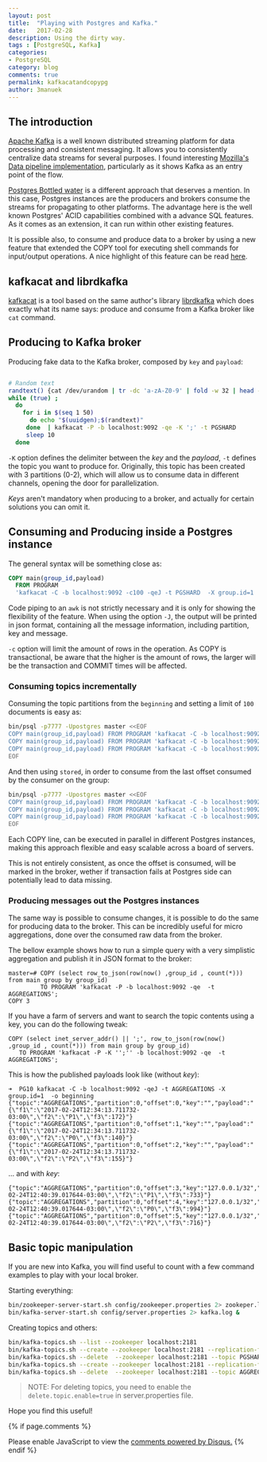 ```yaml
---
layout: post
title:  "Playing with Postgres and Kafka."
date:   2017-02-28
description: Using the dirty way.
tags : [PostgreSQL, Kafka]
categories:
- PostgreSQL
category: blog
comments: true
permalink: kafkacatandcopypg
author: 3manuek
---
```



## The introduction

[Apache Kafka][5] is a well known distributed streaming platform for data processing
and consistent messaging. It allows you to consistently centralize data streams for
several purposes. I found interesting [Mozilla's Data pipeline implementation][6],
particularly as it shows Kafka as an entry point of the flow.

[Postgres Bottled water][3] is a different approach that deserves a mention. In this
case, Postgres instances are the producers and brokers consume the streams for
propagating to other platforms. The advantage here is the well known Postgres'
ACID capabilities combined with a advance SQL features. As it comes as an extension,
it can run within other existing features.

It is possible also, to consume and produce data to a broker by using a new feature
that extended the COPY tool for executing shell commands for input/output operations.
A nice highlight of this feature can be read [here][7].


## kafkacat and librdkafka

[kafkacat][1] is a tool based on the same author's library [librdkafka][2] which
does exactly what its name says: produce and consume from a Kafka broker like `cat`
command.


## Producing to Kafka broker

Producing fake data to the Kafka broker, composed by `key` and `payload`:

```sh

# Random text
randtext() {cat /dev/urandom | tr -dc 'a-zA-Z0-9' | fold -w 32 | head -n 1}
while (true) ;
  do
    for i in $(seq 1 50)  
      do echo "$(uuidgen);$(randtext)"
     done  | kafkacat -P -b localhost:9092 -qe -K ';' -t PGSHARD
     sleep 10
  done
```

`-K` option defines the delimiter between the _key_ and the _payload_, `-t` defines
the topic you want to produce for. Originally, this topic has been created with 3
partitions (0-2), which will allow us to consume data in different channels, opening
the door for parallelization.  

_Keys_ aren't mandatory when producing to a broker, and actually for certain solutions
you can omit it.

## Consuming and Producing inside a Postgres instance

The general syntax will be something close as:

```sql
COPY main(group_id,payload)
  FROM PROGRAM
  'kafkacat -C -b localhost:9092 -c100 -qeJ -t PGSHARD  -X group.id=1  -o beginning  -p 0 | awk ''{print "P0\t" $0 }'' ';
```

Code piping to an `awk` is not strictly necessary and it is only for showing the
flexibility of the feature. When using the option `-J`, the output will be printed
in json format, containing all the message information, including partition, key and
message.

`-c` option will limit the amount of rows in the operation. As COPY is transactional,
be aware that the higher is the amount of rows, the larger will be the transaction and
COMMIT times will be affected.


### Consuming topics incrementally


Consuming the topic partitions from the `beginning` and setting a limit of `100`
documents is easy as:

```sh
bin/psql -p7777 -Upostgres master <<EOF
COPY main(group_id,payload) FROM PROGRAM 'kafkacat -C -b localhost:9092 -c100 -qeJ -t PGSHARD  -X group.id=1  -o beginning  -p 0 | awk ''{print "P0\t" \$0 }'' ';
COPY main(group_id,payload) FROM PROGRAM 'kafkacat -C -b localhost:9092 -c100 -qeJ -t PGSHARD  -X group.id=1  -o beginning  -p 1 | awk ''{print "P1\t" \$0 }'' ';
COPY main(group_id,payload) FROM PROGRAM 'kafkacat -C -b localhost:9092 -c100 -qeJ -t PGSHARD  -X group.id=1  -o beginning  -p 2 | awk ''{print "P2\t" \$0 }'' ';
EOF
```

And then using `stored`, in order to consume from the last offset consumed by the
consumer on the group:

```sh
bin/psql -p7777 -Upostgres master <<EOF
COPY main(group_id,payload) FROM PROGRAM 'kafkacat -C -b localhost:9092 -c100 -qeJ -t PGSHARD  -X group.id=1  -o stored  -p 0 | awk ''{print "P0\t" \$0 }'' ';
COPY main(group_id,payload) FROM PROGRAM 'kafkacat -C -b localhost:9092 -c100 -qeJ -t PGSHARD  -X group.id=1  -o stored  -p 1 | awk ''{print "P1\t" \$0 }'' ';
COPY main(group_id,payload) FROM PROGRAM 'kafkacat -C -b localhost:9092 -c100 -qeJ -t PGSHARD  -X group.id=1  -o stored  -p 2 | awk ''{print "P2\t" \$0 }'' ';
EOF
```

Each COPY line, can be executed in parallel in different Postgres instances, making
this approach flexible and easy scalable across a board of servers.

This is not entirely consistent, as once the offset is consumed, will be marked
in the broker, wether if transaction fails at Postgres side can potentially lead
to data missing.


### Producing messages out the Postgres instances

The same way is possible to consume changes, it is possible to do the same for producing
data to the broker. This can be incredibly useful for micro aggregations, done over the
consumed raw data from the broker.

The bellow example shows how to run a simple query with a very simplistic aggregation
and publish it in JSON format to the broker:


```
master=# COPY (select row_to_json(row(now() ,group_id , count(*))) from main group by group_id)
         TO PROGRAM 'kafkacat -P -b localhost:9092 -qe  -t AGGREGATIONS';
COPY 3
```

If you have a farm of servers and want to search the topic contents using a key,
you can do the following tweak:

```
COPY (select inet_server_addr() || ';', row_to_json(row(now() ,group_id , count(*))) from main group by group_id)
   TO PROGRAM 'kafkacat -P -K '';'' -b localhost:9092 -qe  -t AGGREGATIONS';
```


This is how the published payloads look like (without _key_):

```
➜  PG10 kafkacat -C -b localhost:9092 -qeJ -t AGGREGATIONS -X group.id=1  -o beginning
{"topic":"AGGREGATIONS","partition":0,"offset":0,"key":"","payload":"{\"f1\":\"2017-02-24T12:34:13.711732-03:00\",\"f2\":\"P1\",\"f3\":172}"}
{"topic":"AGGREGATIONS","partition":0,"offset":1,"key":"","payload":"{\"f1\":\"2017-02-24T12:34:13.711732-03:00\",\"f2\":\"P0\",\"f3\":140}"}
{"topic":"AGGREGATIONS","partition":0,"offset":2,"key":"","payload":"{\"f1\":\"2017-02-24T12:34:13.711732-03:00\",\"f2\":\"P2\",\"f3\":155}"}
```

... and with _key_:

```
{"topic":"AGGREGATIONS","partition":0,"offset":3,"key":"127.0.0.1/32","payload":"\t{\"f1\":\"2017-02-24T12:40:39.017644-03:00\",\"f2\":\"P1\",\"f3\":733}"}
{"topic":"AGGREGATIONS","partition":0,"offset":4,"key":"127.0.0.1/32","payload":"\t{\"f1\":\"2017-02-24T12:40:39.017644-03:00\",\"f2\":\"P0\",\"f3\":994}"}
{"topic":"AGGREGATIONS","partition":0,"offset":5,"key":"127.0.0.1/32","payload":"\t{\"f1\":\"2017-02-24T12:40:39.017644-03:00\",\"f2\":\"P2\",\"f3\":716}"}
```


## Basic topic manipulation

If you are new into Kafka, you will find useful to count with a few command examples
to play with your local broker.

Starting everything:

```sh
bin/zookeeper-server-start.sh config/zookeeper.properties 2> zookeper.log &
bin/kafka-server-start.sh config/server.properties 2> kafka.log &
```

Creating topics and others:

```sh
bin/kafka-topics.sh --list --zookeeper localhost:2181
bin/kafka-topics.sh --create --zookeeper localhost:2181 --replication-factor 1 --partitions 3 --topic PGSHARD
bin/kafka-topics.sh --delete  --zookeeper localhost:2181 --topic PGSHARD
bin/kafka-topics.sh --create --zookeeper localhost:2181 --replication-factor 1 --partitions 1 --topic AGGREGATIONS
bin/kafka-topics.sh --delete  --zookeeper localhost:2181 --topic AGGREGATIONS
```

> NOTE: For deleting topics, you need to enable the `delete.topic.enable=true` in
> server.properties file.


Hope you find this useful!


{% if page.comments %}
<div id="disqus_thread"></div>
<script>


var disqus_config = function () {
this.page.url = {{ site.url }};  // Replace PAGE_URL with your page's canonical URL variable
this.page.identifier = {{ page.title }}; // Replace PAGE_IDENTIFIER with your page's unique identifier variable
};

(function() { // DON'T EDIT BELOW THIS LINE
var d = document, s = d.createElement('script');
s.src = '//3manuek.disqus.com/embed.js';
s.setAttribute('data-timestamp', +new Date());
(d.head || d.body).appendChild(s);
})();
</script>
<noscript>Please enable JavaScript to view the <a href="https://disqus.com/?ref_noscript">comments powered by Disqus.</a></noscript>
{% endif %}

[1]: https://github.com/edenhill/kafkacat
[2]: https://github.com/edenhill/librdkafka
[3]: https://www.confluent.io/blog/bottled-water-real-time-integration-of-postgresql-and-kafka/
[4]: http://www.3manuek.com/assets/posts/dosequis.jpg
[5]: https://kafka.apache.org/
[6]: https://robertovitillo.com/2017/01/23/an-overview-of-mozillas-data-pipeline/
[7]: http://paquier.xyz/postgresql-2/postgres-9-6-feature-highlight-copy-dml-statements/
